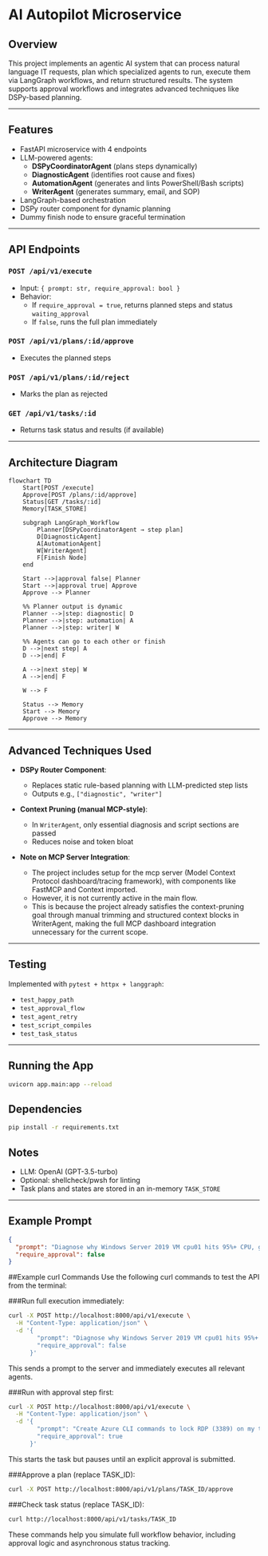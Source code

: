 # AI Autopilot Microservice

## Overview
This project implements an agentic AI system that can process natural language IT requests, plan which specialized agents to run, execute them via LangGraph workflows, and return structured results. The system supports approval workflows and integrates advanced techniques like DSPy-based planning.

---

## Features
- FastAPI microservice with 4 endpoints
- LLM-powered agents:
  - **DSPyCoordinatorAgent** (plans steps dynamically)
  - **DiagnosticAgent** (identifies root cause and fixes)
  - **AutomationAgent** (generates and lints PowerShell/Bash scripts)
  - **WriterAgent** (generates summary, email, and SOP)
- LangGraph-based orchestration
- DSPy router component for dynamic planning
- Dummy finish node to ensure graceful termination

---

## API Endpoints
### `POST /api/v1/execute`
- Input: `{ prompt: str, require_approval: bool }`
- Behavior:
  - If `require_approval = true`, returns planned steps and status `waiting_approval`
  - If `false`, runs the full plan immediately

### `POST /api/v1/plans/:id/approve`
- Executes the planned steps

### `POST /api/v1/plans/:id/reject`
- Marks the plan as rejected

### `GET /api/v1/tasks/:id`
- Returns task status and results (if available)

---

## Architecture Diagram
```mermaid
flowchart TD
    Start[POST /execute]
    Approve[POST /plans/:id/approve]
    Status[GET /tasks/:id]
    Memory[TASK_STORE]

    subgraph LangGraph_Workflow
        Planner[DSPyCoordinatorAgent → step plan]
        D[DiagnosticAgent]
        A[AutomationAgent]
        W[WriterAgent]
        F[Finish Node]
    end

    Start -->|approval false| Planner
    Start -->|approval true| Approve
    Approve --> Planner

    %% Planner output is dynamic
    Planner -->|step: diagnostic| D
    Planner -->|step: automation| A
    Planner -->|step: writer| W

    %% Agents can go to each other or finish
    D -->|next step| A
    D -->|end| F

    A -->|next step| W
    A -->|end| F

    W --> F

    Status --> Memory
    Start --> Memory
    Approve --> Memory
```

---

## Advanced Techniques Used
- **DSPy Router Component**:
  - Replaces static rule-based planning with LLM-predicted step lists
  - Outputs e.g., `["diagnostic", "writer"]`

- **Context Pruning (manual MCP-style)**:
  - In `WriterAgent`, only essential diagnosis and script sections are passed
  - Reduces noise and token bloat
 
- **Note on MCP Server Integration**:
  - The project includes setup for the mcp server (Model Context Protocol dashboard/tracing framework), with components like FastMCP and Context imported.
  - However, it is not currently active in the main flow.
  - This is because the project already satisfies the context-pruning goal through manual trimming and structured context blocks in WriterAgent, making the full MCP dashboard integration unnecessary for the current scope.   

---

## Testing
Implemented with `pytest + httpx + langgraph`:
- `test_happy_path`
- `test_approval_flow`
- `test_agent_retry`
- `test_script_compiles`
- `test_task_status`

---

## Running the App
```bash
uvicorn app.main:app --reload
```

## Dependencies
```bash
pip install -r requirements.txt
```

## Notes
- LLM: OpenAI (GPT-3.5-turbo)
- Optional: shellcheck/pwsh for linting
- Task plans and states are stored in an in-memory `TASK_STORE`

---

## Example Prompt
```json
{
  "prompt": "Diagnose why Windows Server 2019 VM cpu01 hits 95%+ CPU, generate a PowerShell script, and draft an email to management summarising findings.",
  "require_approval": false
}
```

##Example curl Commands
Use the following curl commands to test the API from the terminal:

###Run full execution immediately:

```bash
curl -X POST http://localhost:8000/api/v1/execute \
  -H "Content-Type: application/json" \
  -d '{
        "prompt": "Diagnose why Windows Server 2019 VM cpu01 hits 95%+ CPU, generate a PowerShell script to collect perfmon logs, and draft an email to management summarising findings.",
        "require_approval": false
      }'
```

This sends a prompt to the server and immediately executes all relevant agents.

###Run with approval step first:

```bash
curl -X POST http://localhost:8000/api/v1/execute \
  -H "Content-Type: application/json" \
  -d '{
        "prompt": "Create Azure CLI commands to lock RDP (3389) on my three production VMs to 10.0.0.0/24 and pause for approval before outputting the commands.",
        "require_approval": true
      }'
```

This starts the task but pauses until an explicit approval is submitted.

###Approve a plan (replace TASK_ID):

```bash
curl -X POST http://localhost:8000/api/v1/plans/TASK_ID/approve
```

###Check task status (replace TASK_ID):

```bash
curl http://localhost:8000/api/v1/tasks/TASK_ID
```

These commands help you simulate full workflow behavior, including approval logic and asynchronous status tracking.
